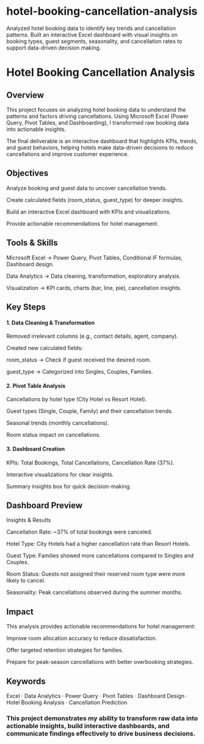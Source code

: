 # hotel-booking-cancellation-analysis
Analyzed hotel booking data to identify key trends and cancellation patterns. Built an interactive Excel dashboard with visual insights on booking types, guest segments, seasonality, and cancellation rates to support data-driven decision making.

# Hotel Booking Cancellation Analysis
## Overview

This project focuses on analyzing hotel booking data to understand the patterns and factors driving cancellations. Using Microsoft Excel (Power Query, Pivot Tables, and Dashboarding), I transformed raw booking data into actionable insights.

The final deliverable is an interactive dashboard that highlights KPIs, trends, and guest behaviors, helping hotels make data-driven decisions to reduce cancellations and improve customer experience.

## Objectives

Analyze booking and guest data to uncover cancellation trends.

Create calculated fields (room_status, guest_type) for deeper insights.

Build an interactive Excel dashboard with KPIs and visualizations.

Provide actionable recommendations for hotel management.

## Tools & Skills

Microsoft Excel → Power Query, Pivot Tables, Conditional IF formulas, Dashboard design.

Data Analytics → Data cleaning, transformation, exploratory analysis.

Visualization → KPI cards, charts (bar, line, pie), cancellation insights.

## Key Steps

#### 1. Data Cleaning & Transformation

Removed irrelevant columns (e.g., contact details, agent, company).

Created new calculated fields:

room_status → Check if guest received the desired room.

guest_type → Categorized into Singles, Couples, Families.

#### 2. Pivot Table Analysis

Cancellations by hotel type (City Hotel vs Resort Hotel).

Guest types (Single, Couple, Family) and their cancellation trends.

Seasonal trends (monthly cancellations).

Room status impact on cancellations.

#### 3. Dashboard Creation

KPIs: Total Bookings, Total Cancellations, Cancellation Rate (37%).

Interactive visualizations for clear insights.

Summary insights box for quick decision-making.

## Dashboard Preview

Insights & Results

Cancellation Rate: ~37% of total bookings were canceled.

Hotel Type: City Hotels had a higher cancellation rate than Resort Hotels.

Guest Type: Families showed more cancellations compared to Singles and Couples.

Room Status: Guests not assigned their reserved room type were more likely to cancel.

Seasonality: Peak cancellations observed during the summer months.

## Impact

This analysis provides actionable recommendations for hotel management:

Improve room allocation accuracy to reduce dissatisfaction.

Offer targeted retention strategies for families.

Prepare for peak-season cancellations with better overbooking strategies.

## Keywords

Excel · Data Analytics · Power Query · Pivot Tables · Dashboard Design · Hotel Booking Analysis · Cancellation Prediction

### This project demonstrates my ability to transform raw data into actionable insights, build interactive dashboards, and communicate findings effectively to drive business decisions.
